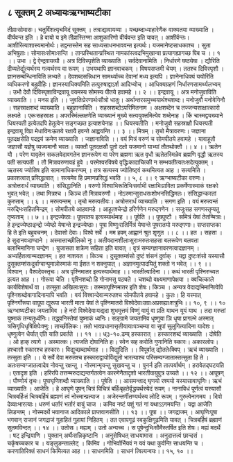 ## ८ सूक्तम् 2 अध्यायःऋग्भाष्यटीका
तीव्राःसोमासः। चतुर्विंशत्यृचमिदं सूक्तम् । तत्राद्यावायव्या । यच्छब्दाध्याहारेणैक वाक्यतया व्याख्याति । वीर्यवन्त इति । हे वायो य इमे तीव्रास्तिग्मा आशुकारिणो वीर्यवन्त इति यावत् । आशीर्वन्तः। आशीरित्याशास्यमानोर्थः। तद्वन्तस्तेन सह साध्यसाधनभाववन्त इत्यर्थः। यजमानेष्टसाधकाश्च । सुता अभिषुताः। सोमासःसोमाःसन्ति । तान्प्रस्थितान्प्रस्थित नामकांस्त्वदभिमुखान्वा प्रत्यागह्यागच्छ पिब च ।। १ ।।
उभा । द्वे ऐन्द्रवायव्यौ । अत्र दिविस्पृशेति व्याख्याति । सर्वदेवानामिति । निर्धारणे षष्ठ्येषा । द्यौरिति दीव्यतेर्द्युत्यर्थस्य गत्यर्थस्य वा रूपम् । उभयथापि ज्ञानवाचकम् । विषयसप्तमी चेयम् । ततश्च दिविस्पृशौ । ज्ञानसम्बन्धिनाविति लभ्यते । देवशब्दसन्निधान सामर्थ्याच्च देवानां मध्य इत्यपि । ज्ञानेनाधिक्यं ययोरिति व्यधिकरणो बहुव्रीहिः। ज्ञानस्याधिक्यमिति तत्पुरुषाद्वाऽर्श आदिभ्योच् । आधिक्यग्रहणं निर्धारणसामर्थ्यलभ्यम् । उभौ देवौ दिविस्पृशाविन्द्रवायू वयमस्य सोमस्य पीतये हवामहे ।। २ ।।
इन्द्रवायू । अत्र मनोजुवाविति व्याख्याति ।। मनस इति ।। जुवतिःप्रेरणार्थःसौत्रो धातुः। अर्थान्तरसमुच्चयार्थश्चशब्दः। मनोजुवौ मनोवेगिनौ । सहस्राक्षशब्दं व्याख्याति । बहुज्ञानाविति । सहस्रशब्दोऽपरिमितनाम । अक्षशब्देन च तज्जन्यसाक्षात्कारो लक्ष्यते । एकःसहस्राक्षः। अपरस्मिंल्लक्षणेति व्याख्यानं मुख्ये सत्ययुक्तमित्येव शब्देनाह । किं चास्मद्व्यख्याने धियस्पती इत्येतदपि हेतुत्वेन सङ्गच्छत इत्याशयेनाह ।। धियस्पतीति । मनोजुवौ सहस्राक्षौ धियस्पती इन्द्रवायू विप्रा मेधाविनःऊतये रक्षायै हवन्ते आह्वयन्ति ।। ३ ।।
मित्रम् । तृचो मैत्रावरुणः। जज्ञाना पूतदक्षसेति पदद्वयं क्रमेण व्याख्याति । जज्ञानाविति ।। वयं मित्रं वरुणं च सोमपीतये हवामहे । यावाहूतौ जज्ञासौ यज्ञेषु व्यज्यमानौ भवतः। व्यक्तौ पूतदक्षसौ पूतो दक्षो यजमानो याभ्यां तौतथोक्तौ ।। ४ ।।
ऋतेन यौ । परेण यावृतेन सकलवेदावगतेन ज्ञानरूपेण वा परेण ब्रह्मणा ऋत वृधौ ऋतेतस्मिन्नेव ब्रह्मणि वृद्धौ ऋतस्य पती सत्यपती । तौ मित्रावरुणावहं हुवे । परमेश्वरविषये वृद्धिःकादाचित्की न सम्भवतीत्यतःसदेत्युक्तम् । ऋतस्य ज्योतिष इति सामानाधिकरण्यम् । तत्र सत्यस्य ज्योतिष्ट्वं कथमित्यत आह । सत्यमिति । प्रकाशत्वात् प्रसिद्धत्वात् । सत्यमेव हि प्रमाणप्रसिद्धं भवति ।। ५, ८ ।।
९
ऋग्भाष्यटीका
वरुणः। अत्रोत्तरार्धं व्याख्याति । संसिद्धानिति । वरुणो विश्वाभिरूतिभिःसर्वाभी रक्षाभिःप्राविता प्रकर्षेणास्माकं रक्षको भुवत् भवेत् । तथा मित्रश्च । किञ्च तौ मित्रावरुणौ । नोऽस्मान्सुराधसःशोभनसिद्धिमतः। संसिद्धान्करतां कुरुताम् ।। ६ ।।
मरुत्वन्तम् । तृचो मरुत्वतीयः। अत्रोत्तरार्धं व्याख्याति । सगण इति । वयं मरुत्वन्तं मरुद्भिःसहितमिन्द्रम् । सोमपीतये आहवामहे । आहूतश्चेन्द्रो हरिर्गणेन मरुद्गणेन । सजूःसह सगणस्तृम्पतु तृप्यताम् ।। ७ ।।
इन्द्रज्येष्ठाः। पूषरातय इत्यस्यार्थमाह ।। पूषेति ।। पुषपुष्टौ । समित्रं येषां तेतन्मित्राः। हे इन्द्रज्येष्ठाःइन्द्रो ज्येष्ठो येषान्ते इन्द्रज्येष्ठाः। पूषा विष्णुःरातिर्मित्रं येषान्ते पूषरातयो मरुद्गणाः। सप्तसप्तका हि ते इति बहुवचनम् । देवासो देवाः। विश्वे सर्वे । मम हवम् आह्वानं श्रुत शृृणुत ।। ८ ।।
हत । सहसा । हे सुदानवःदाण्दाने । अस्मात्ताच्छीलिको नुः। अतीवदानशीलाःसुराःमरुतःसहसा बलरूपेण बलवता बलाभिमानिना चन्द्रेण । युजासता शक्रेण सहिता इति यावत् । वृत्रं सम्यग्ज्ञानावरणत्वादज्ञानम् । अभ्यर्हितत्वान्मदज्ञानम् । हत नाशयत । किञ्च । दुसूक्तम्शंसो दुष्टं शंसनं दुर्वाक् । यद्वा दुष्टःशंसो यस्यासौ दुसूक्तम्शंसःदुर्वाग्वान्पुमान्नोस्माकं मा ईशत न शक्नुयात् । अज्ञानमुत्पादयितुं शक्तो न भवेत् ।। ९ ।। विश्वान् । वैश्वदेवस्तृचः। अत्र पृश्निमातर इत्यस्यार्थमाह ।। भारतीत्यादिना ।। कथं भारती पृश्निरुच्यत इत्यत आह ।। गोरूपा चेति । पृश्निशब्दो हि गोनामसु पठ्यते । चशब्दो वक्ष्यमाणापेक्षया । क्वचित्काले कार्यविशेषार्थं वा । तत्सुता अखिलाःसुराः। तस्मात्पृश्निमातर इति शेषः। किञ्च । अन्यत्र वेदाद्यभिमानित्वेपि पृश्निशब्दोवागादिनामापि भवति । वयं विश्वान्देवान्मरुतश्च सोमपीतये हवामहे । कुतः। हि यस्मात् पृश्निर्गोरूपा वाग्रूपा द्युरूपा भारती माता येषां ते पृश्निमातरो विश्वेदेवाःउग्राःअप्रसह्याःशत्रुभिः।। १०, ९ ।।
१०
ऋग्भाष्यटीका
जयतामिव । हे नरो विश्वेदेवाःयद्यदा शुभमुत्तमं विष्णुं वायुं वा प्रति याथन यूयं याथ । तदा मरुतां युष्माकं तन्यतुर्ध्वनिः। तद्ध्वनिस्तेषां युष्माकं ध्वनिः। सङ्ग्रामे जयतामिव धृष्णुया ञि धृषा प्रागल्भे अस्मात् त्रसिगृधिधृषिक्षिपेःक्नुः। ताच्छीलिकः। ततो भावप्रधानात्तृतीयायाःपञ्चम्या वा सुपां सुलुगित्यादिना यादेशः। धृष्णुत्वेन धैर्यात् एति याति प्रवर्तते ।। ११ ।।
ध्३-१०.ढम्प्
हस्कारात् । हस्कारशब्दं व्याख्याति । दोषेति । ओ हाक् त्यागे । अस्मात्कः। त्यजति दोषानिति हः। स्वेन सह करोति गुणानिति स्कारः। अकारलोपः। हश्चासौ स्कारश्च हस्कारः। विद्युच्छब्दार्थमाह ।। विद्युदिति ।। विपूर्वात् द्योततेःक्विप् । ऋचं व्याख्याति । तत्सुता इति ।। ये सर्वे देवा मरुतश्च हस्काराद्वायोर्विद्युतो भारत्याश्च परिसम्यग्जातास्तत्सुता हि ते । अतःसम्यग्जातत्वादेव नोवन्तु रक्षन्तु । नोस्मान्मृयन्तु सुखयन्तु च । पुनर्न इति तात्पर्यार्थम् । हरावेतद्घटयति । एतादृश इति । हरिरपि तत्तन्मरुदाद्यन्तर्गतत्वेन कारणेनैतादृशो भारतीवायुपुत्र उच्यते ।। १२ ।।
आपूषन् । पौष्णोयं तृचः। पूषाघृणिशब्दौ व्याख्याति ।। पूषेति ।। आसमन्ताद् घृणयो रश्मयो यस्यासावाघृणिः। ऋचं व्याख्याति । आजेति । हे आघृणे पूषन् चित्रं विचित्रं बर्हिःबृहतेर्वृद्ध्यर्थस्येदं रूपम् । नानाविधं पूर्णत्वं यस्यासौ चित्रबर्हिःतं चित्रबर्हिषं ब्रह्माणं त्वं नोस्मान्प्रत्याज । अजेरन्तर्णीतण्यर्थस्य लोटि रूपम् । गुरुत्वेनागमय । दिवो देव्याःभारत्याः। धरुणं धर्तारं भर्तारं वायुं चाज । कमिव नष्टं पशुं गतं गां यथाऽऽगमयन्ति । यद्वा आजेति लिडन्तम् । नोस्मदर्थे भवानाज आदिकाले प्राप्तवानसीति ।। १३ ।।
पूषा ।। जगद्राजम् । आघृणिःपूषा भगवान् राजानं जगद्राजं गुहाहितं गुहायां निहितम् । तत एवापगूढं स्वकुक्षिगूढमिति यावत् । चित्रबर्हिषं ब्रह्माणं सुतमविन्दत् ।। १४ ।।
उतोसः। मह्यम् । उतो अन्यच्च । स पूषेन्दुभिःसौमैस्तर्षित इति शेषः। मह्यं मदर्थे । षट् इन्द्रियाणि । युक्तान् अर्थैःसन्निकृष्टानि । अनुसेषिधत् साधयामास । अनुदात्तत्वं छान्दसं । चर्कृषच्चकार च । यङ्लुङन्ताल्लेट् । किमिव । गोभिर्वार्भियवं न यवं यथा कुर्वन्ति साधयन्ति च । करणातिरिक्तं साधनं किमित्यत आह ।। साधनमिति । साधनं त्वित्यन्वयः।। १५, १० ।।
